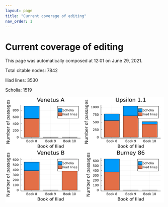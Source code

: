 ```yaml
---
layout: page
title: "Current coverage of editing"
nav_order: 1
---
```



# Current coverage of editing

This page was automatically composed at 12:01 on June 29, 2021.

Total citable nodes: 7842

Iliad lines: 3530

Scholia: 1519

![Summary of coverage](./coverage.png)